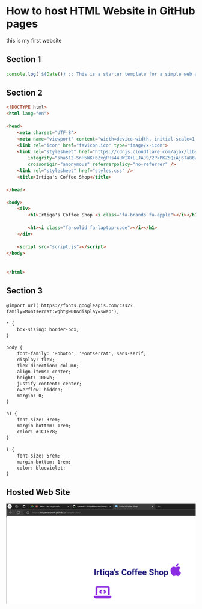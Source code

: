 # How to host HTML Website in GitHub pages

this is my first website

## Section 1

```javascript
console.log(`${Date()} :: This is a starter template for a simple web app.`);
```

## Section 2

```html
<!DOCTYPE html>
<html lang="en">

<head>
    <meta charset="UTF-8">
    <meta name="viewport" content="width=device-width, initial-scale=1.0">
    <link rel="icon" href="favicon.ico" type="image/x-icon">
    <link rel="stylesheet" href="https://cdnjs.cloudflare.com/ajax/libs/font-awesome/6.5.2/css/all.min.css"
        integrity="sha512-SnH5WK+bZxgPHs44uWIX+LLJAJ9/2PkPKZ5QiAj6Ta86w+fsb2TkcmfRyVX3pBnMFcV7oQPJkl9QevSCWr3W6A=="
        crossorigin="anonymous" referrerpolicy="no-referrer" />
    <link rel="stylesheet" href="styles.css" />
    <title>Irtiqa's Coffee Shop</title>

</head>

<body>
    <div>
        <h1>Irtiqa's Coffee Shop <i class="fa-brands fa-apple"></i></h1>

        <h1><i class="fa-solid fa-laptop-code"></i></h1>
    </div>

    <script src="script.js"></script>
</body>


</html>
```

## Section 3

``` @import url('https://fonts.googleapis.com/css2?family=Roboto:wght@400;700&display=swap');
@import url('https://fonts.googleapis.com/css2?family=Montserrat:wght@900&display=swap');

* {
    box-sizing: border-box;
}

body {
    font-family: 'Roboto', 'Montserrat', sans-serif;
    display: flex;
    flex-direction: column;
    align-items: center;
    height: 100vh;
    justify-content: center;
    overflow: hidden;
    margin: 0;
}

h1 {
    font-size: 3rem;
    margin-bottom: 1rem;
    color: #1C1678;
}

i {
    font-size: 5rem;
    margin-bottom: 1rem;
    color: blueviolet;
}
```

## Hosted Web Site

![Hosted Web Site](documentation/images/HostedWebSite.PNG)
